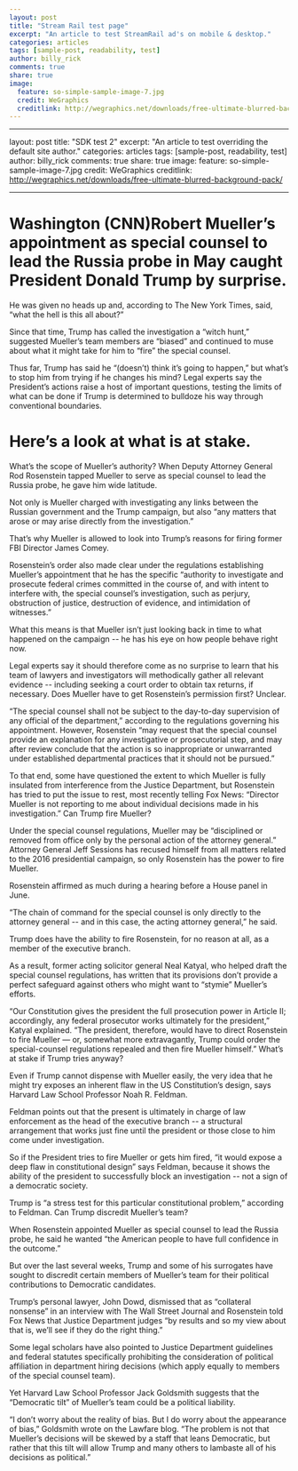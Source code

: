 ```yaml
---
layout: post
title: "Stream Rail test page"
excerpt: "An article to test StreamRail ad's on mobile & desktop."
categories: articles
tags: [sample-post, readability, test]
author: billy_rick
comments: true
share: true
image:
  feature: so-simple-sample-image-7.jpg
  credit: WeGraphics
  creditlink: http://wegraphics.net/downloads/free-ultimate-blurred-background-pack/
---
```

---
layout: post
title: "SDK test 2"
excerpt: "An article to test overriding the default site author."
categories: articles
tags: [sample-post, readability, test]
author: billy_rick
comments: true
share: true
image:
  feature: so-simple-sample-image-7.jpg
  credit: WeGraphics
  creditlink: http://wegraphics.net/downloads/free-ultimate-blurred-background-pack/
 
---
<h1>
Washington (CNN)Robert Mueller’s appointment as special counsel to lead the Russia probe in May caught President Donald Trump by surprise.</h1>
<p>
He was given no heads up and, according to The New York Times, said, “what the hell is this all about?”
</p>
<p>
Since that time, Trump has called the investigation a “witch hunt,” suggested Mueller’s team members are “biased” and continued to muse about what it might take for him to “fire” the special counsel.
</p>
<p>
Thus far, Trump has said he “(doesn’t) think it’s going to happen,” but what’s to stop him from trying if he changes his mind?
Legal experts say the President’s actions raise a host of important questions, testing the limits of what can be done if Trump is determined to bulldoze his way through conventional boundaries.
</p>
<p>
<h1>
Here’s a look at what is at stake.
</h1>
<p>
What’s the scope of Mueller’s authority?
When Deputy Attorney General Rod Rosenstein tapped Mueller to serve as special counsel to lead the Russia probe, he gave him wide latitude.
</p>
<p>
Not only is Mueller charged with investigating any links between the Russian government and the Trump campaign, but also “any matters that arose or may arise directly from the investigation.”
</p>
<p>
That’s why Mueller is allowed to look into Trump’s reasons for firing former FBI Director James Comey.
</p>
<p>
Rosenstein’s order also made clear under the regulations establishing Mueller’s appointment that he has the specific “authority to investigate and prosecute federal crimes committed in the course of, and with intent to interfere with, the special counsel’s investigation, such as perjury, obstruction of justice, destruction of evidence, and intimidation of witnesses.”
</p>
<p>
What this means is that Mueller isn’t just looking back in time to what happened on the campaign -- he has his eye on how people behave right now.
</p>
<p>
Legal experts say it should therefore come as no surprise to learn that his team of lawyers and investigators will methodically gather all relevant evidence -- including seeking a court order to obtain tax returns, if necessary.
Does Mueller have to get Rosenstein’s permission first?
Unclear.
</p>
<p>
“The special counsel shall not be subject to the day-to-day supervision of any official of the department,” according to the regulations governing his appointment. However, Rosenstein “may request that the special counsel provide an explanation for any investigative or prosecutorial step, and may after review conclude that the action is so inappropriate or unwarranted under established departmental practices that it should not be pursued.”
</p>
<p>
To that end, some have questioned the extent to which Mueller is fully insulated from interference from the Justice Department, but Rosenstein has tried to put the issue to rest, most recently telling Fox News: “Director Mueller is not reporting to me about individual decisions made in his investigation.”
Can Trump fire Mueller?
</p>
<p>
Under the special counsel regulations, Mueller may be “disciplined or removed from office only by the personal action of the attorney general.” Attorney General Jeff Sessions has recused himself from all matters related to the 2016 presidential campaign, so only Rosenstein has the power to fire Mueller.
</p>
<p>
Rosenstein affirmed as much during a hearing before a House panel in June.
</p>
<p>
“The chain of command for the special counsel is only directly to the attorney general -- and in this case, the acting attorney general,” he said.
</p>
<p>
Trump does have the ability to fire Rosenstein, for no reason at all, as a member of the executive branch.
</p>
<p>
As a result, former acting solicitor general Neal Katyal, who helped draft the special counsel regulations, has written that its provisions don’t provide a perfect safeguard against others who might want to “stymie” Mueller’s efforts.
</p>
<p>
“Our Constitution gives the president the full prosecution power in Article II; accordingly, any federal prosecutor works ultimately for the president,” Katyal explained. “The president, therefore, would have to direct Rosenstein to fire Mueller — or, somewhat more extravagantly, Trump could order the special-counsel regulations repealed and then fire Mueller himself.”
What’s at stake if Trump tries anyway?
</p>
<p>
Even if Trump cannot dispense with Mueller easily, the very idea that he might try exposes an inherent flaw in the US Constitution’s design, says Harvard Law School Professor Noah R. Feldman.
</p>
<p>
Feldman points out that the present is ultimately in charge of law enforcement as the head of the executive branch -- a structural arrangement that works just fine until the president or those close to him come under investigation.
</p>
<p>
So if the President tries to fire Mueller or gets him fired, “it would expose a deep flaw in constitutional design” says Feldman, because it shows the ability of the president to successfully block an investigation -- not a sign of a democratic society.
</p>
<p>
Trump is “a stress test for this particular constitutional problem,” according to Feldman.
Can Trump discredit Mueller’s team?
</p>
<div class="apester-media" data-media-id="59b535c7118e1f0001dd0a7c" height="350"></div><script async src="http://static3.apester.com/"></script>
<p>
When Rosenstein appointed Mueller as special counsel to lead the Russia probe, he said he wanted “the American people to have full confidence in the outcome.”
</p>
<p>
But over the last several weeks, Trump and some of his surrogates have sought to discredit certain members of Mueller’s team for their political contributions to Democratic candidates.
</p>
<p>
Trump’s personal lawyer, John Dowd, dismissed that as “collateral nonsense” in an interview with The Wall Street Journal and Rosenstein told Fox News that Justice Department judges “by results and so my view about that is, we’ll see if they do the right thing.”
</p>
<p>
Some legal scholars have also pointed to Justice Department guidelines and federal statutes specifically prohibiting the consideration of political affiliation in department hiring decisions (which apply equally to members of the special counsel team).
</p>
<p>
Yet Harvard Law School Professor Jack Goldsmith suggests that the “Democratic tilt” of Mueller’s team could be a political liability.
</p>
<p>
“I don’t worry about the reality of bias. But I do worry about the appearance of bias,” Goldsmith wrote on the Lawfare blog. “The problem is not that Mueller’s decisions will be skewed by a staff that leans Democratic, but rather that this tilt will allow Trump and many others to lambaste all of his decisions as political.”
</p>
